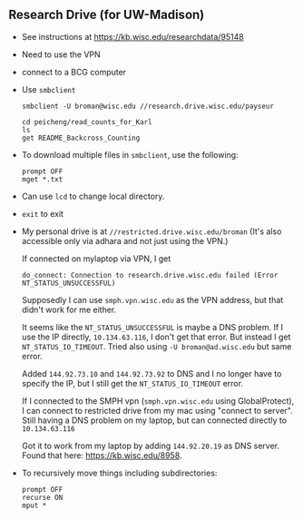 ## Research Drive (for UW-Madison)

- See instructions at https://kb.wisc.edu/researchdata/95148

- Need to use the VPN

- connect to a BCG computer

- Use `smbclient`

  ```
  smbclient -U broman@wisc.edu //research.drive.wisc.edu/payseur

  cd peicheng/read_counts_for_Karl
  ls
  get README_Backcross_Counting
  ```

- To download multiple files in `smbclient`, use the following:

  ```
  prompt OFF
  mget *.txt
  ```

- Can use `lcd` to change local directory.

- `exit` to exit

- My personal drive is at `//restricted.drive.wisc.edu/broman`
  (It's also accessible only via adhara and not just using the VPN.)

  If connected on mylaptop via VPN, I get

  ```
  do_connect: Connection to research.drive.wisc.edu failed (Error NT_STATUS_UNSUCCESSFUL)
  ```

  Supposedly I can use `smph.vpn.wisc.edu` as the VPN address, but
  that didn't work for me either.

  It seems like the `NT_STATUS_UNSUCCESSFUL` is maybe a DNS problem.
  If I use the IP directly, `10.134.63.116`, I don't get that error.
  But instead I get `NT_STATUS_IO_TIMEOUT`. Tried also using `-U
  broman@ad.wisc.edu` but same error.

  Added `144.92.73.10` and `144.92.73.92` to DNS and I no longer have
  to specify the IP, but I still get the `NT_STATUS_IO_TIMEOUT` error.

  If I connected to the SMPH vpn (`smph.vpn.wisc.edu` using
  GlobalProtect), I can connect to restricted drive from my mac using
  "connect to server". Still having a DNS problem on my laptop, but
  can connected directly to `10.134.63.116`

  Got it to work from my laptop by adding `144.92.20.19` as DNS
  server. Found that here: <https://kb.wisc.edu/8958>.

- To recursively move things including subdirectories:

  ```
  prompt OFF
  recurse ON
  mput *
  ```

